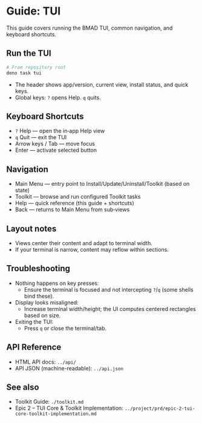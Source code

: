 # Guide: TUI

This guide covers running the BMAD TUI, common navigation, and keyboard shortcuts.

## Run the TUI

```sh
# From repository root
deno task tui
```

- The header shows app/version, current view, install status, and quick keys.
- Global keys: `?` opens Help. `q` quits.

## Keyboard Shortcuts

- `?` Help — open the in‑app Help view
- `q` Quit — exit the TUI
- Arrow keys / Tab — move focus
- Enter — activate selected button

## Navigation

- Main Menu — entry point to Install/Update/Uninstall/Toolkit (based on state)
- Toolkit — browse and run configured Toolkit tasks
- Help — quick reference (this guide + shortcuts)
- Back — returns to Main Menu from sub‑views

## Layout notes

- Views center their content and adapt to terminal width.
- If your terminal is narrow, content may reflow within sections.

## Troubleshooting

- Nothing happens on key presses:
  - Ensure the terminal is focused and not intercepting `?`/`q` (some shells bind these).
- Display looks misaligned:
  - Increase terminal width/height; the UI computes centered rectangles based on size.
- Exiting the TUI:
  - Press `q` or close the terminal/tab.

## API Reference

- HTML API docs: `../api/`
- API JSON (machine-readable): `../api.json`

## See also

- Toolkit Guide: `./toolkit.md`
- Epic 2 – TUI Core & Toolkit Implementation: `../project/prd/epic-2-tui-core-toolkit-implementation.md`
